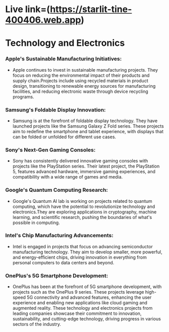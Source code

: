# Live link=(https://starlit-tine-400406.web.app)

# Technology and Electronics


### Apple's Sustainable Manufacturing Initiatives:
- Apple continues to invest in sustainable manufacturing projects. They focus on reducing the environmental impact of their products and supply chain.Projects include using recycled materials in product design, transitioning to renewable energy sources for manufacturing facilities, and reducing electronic waste through device recycling programs.

### Samsung's Foldable Display Innovation:
- Samsung is at the forefront of foldable display technology. They have launched projects like the Samsung Galaxy Z Fold series.
These projects aim to redefine the smartphone and tablet experience, with displays that can be folded or unfolded for different use cases.

### Sony's Next-Gen Gaming Consoles:
- Sony has consistently delivered innovative gaming consoles with projects like the PlayStation series.
Their latest project, the PlayStation 5, features advanced hardware, immersive gaming experiences, and compatibility with a wide range of games and media.

### Google's Quantum Computing Research:
- Google's Quantum AI lab is working on projects related to quantum computing, which have the potential to revolutionize technology and electronics.They are exploring applications in cryptography, machine learning, and scientific research, pushing the boundaries of what's possible in computing.

### Intel's Chip Manufacturing Advancements:
- Intel is engaged in projects that focus on advancing semiconductor manufacturing technology.
They aim to develop smaller, more powerful, and energy-efficient chips, driving innovation in everything from personal computers to data centers and beyond.

### OnePlus's 5G Smartphone Development:
- OnePlus has been at the forefront of 5G smartphone development, with projects such as the OnePlus 9 series.
These projects leverage high-speed 5G connectivity and advanced features, enhancing the user experience and enabling new applications like cloud gaming and augmented reality.
These technology and electronics projects from leading companies showcase their commitment to innovation, sustainability, and cutting-edge technology, driving progress in various sectors of the industry.

